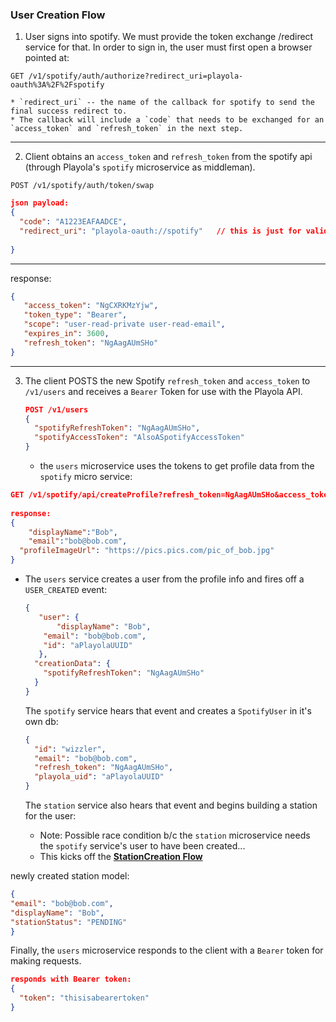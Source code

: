 ### User Creation Flow

1. User signs into spotify.  We must provide the token exchange /redirect service for that.  In order to sign in, the user must first open a browser pointed at:

`GET /v1/spotify/auth/authorize?redirect_uri=playola-oauth%3A%2F%2Fspotify`

	* `redirect_uri` -- the name of the callback for spotify to send the final success redirect to.
	* The callback will include a `code` that needs to be exchanged for an `access_token` and `refresh_token` in the next step.

---

2. Client obtains an `access_token` and `refresh_token` from the spotify api (through Playola's `spotify` microservice as middleman).

`POST /v1/spotify/auth/token/swap`

```json
json payload:
{
  "code": "A1223EAFAADCE",
  "redirect_uri": "playola-oauth://spotify"   // this is just for validation,
  																						// but is required by Spotify
}
```

----

 response:

```json
{
   "access_token": "NgCXRKMzYjw",
   "token_type": "Bearer",
   "scope": "user-read-private user-read-email",
   "expires_in": 3600,
   "refresh_token": "NgAagAUmSHo"
}
```



---

3. The client POSTS the new Spotify `refresh_token` and `access_token` to `/v1/users` and receives a `Bearer` Token for use with the Playola API.

   ```json
   POST /v1/users
   {
     "spotifyRefreshToken": "NgAagAUmSHo",
     "spotifyAccessToken": "AlsoASpotifyAccessToken"
   }
   ```
   
   * the `users` microservice uses the tokens to get profile data from the `spotify` micro service:
```json
GET /v1/spotify/api/createProfile?refresh_token=NgAagAUmSHo&access_token=AlsoASpotifyAccessToken
     
response:
{
	"displayName":"Bob",
	"email":"bob@bob.com",
  "profileImageUrl": "https://pics.pics.com/pic_of_bob.jpg"
}
```

   * The `users` service creates a user from the profile info and fires off a `USER_CREATED` event:
   
     ```json
     {
     	"user": {
     		"displayName": "Bob",
         "email": "bob@bob.com",
         "id": "aPlayolaUUID"
     	},
       "creationData": {
         "spotifyRefreshToken": "NgAagAUmSHo"
       }
     }
     ```
     
     The `spotify` service hears that event and creates a `SpotifyUser` in it's own db:
     
     ```json
     {
       "id": "wizzler",
       "email": "bob@bob.com",
       "refresh_token": "NgAagAUmSHo",
       "playola_uid": "aPlayolaUUID"
     }
     ```
     
     The `station` service also hears that event and begins building a station for the user:
     
     * Note: Possible race condition b/c the `station` microservice needs the `spotify` service's user to have been created... 
     * This kicks off the [__StationCreation Flow__](./StationCreationFlow.md)

newly created station model:

   ```json
{
  "email": "bob@bob.com",
  "displayName": "Bob",
  "stationStatus": "PENDING"
}
   ```

   

Finally, the `users` microservice responds to the client with a `Bearer` token for making requests.

```json
responds with Bearer token:
{
  "token": "thisisabearertoken"
}
```

